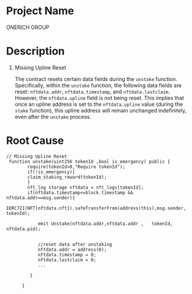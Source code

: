 # Project Name
ONERICH GROUP

# Description
1. Missing Upline Reset
    
    The contract resets certain data fields during the `unstake` function. Specifically, within the `unstake` function, the following data fields are reset: `nftdata.addr`, `nftdata.timestamp`, and `nftdata.lastclaim`. However, the `nftdata.upline` field is not being reset. This implies that once an upline address is set to the `nftdata.upline` value (during the `stake` function), this upline address will remain unchanged indefinitely, even after the `unstake` process.

# Root Cause
```solidity
// Missing Upline Reset
 function unstake(uint256 tokenId ,bool is_emergency) public {
        require(tokenId>0,"Require tokenId");
        if(!is_emergency){
        claim_staking_reward(tokenId);
        }
        nft_log storage nftdata = nft_logs[tokenId];
        if(nftdata.timestamp<=block.timestamp && nftdata.addr==msg.sender){
            IERC721(NFT[nftdata.nft]).safeTransferFrom(address(this),msg.sender, tokenId);

            emit Unstake(nftdata.addr,nftdata.addr ,   tokenId, nftdata.pid);
   

            //reset data after unstaking
            nftdata.addr = address(0);
            nftdata.timestamp = 0;
            nftdata.lastclaim = 0;
            ...
          
         }
     
      }